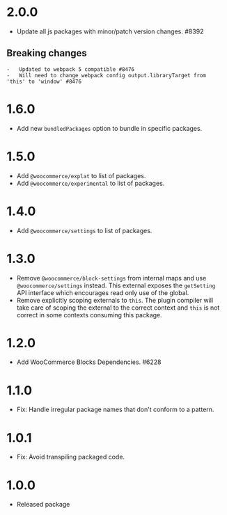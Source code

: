 # 2.0.0

-   Update all js packages with minor/patch version changes. #8392

## Breaking changes

    -   Updated to webpack 5 compatible #8476
    -   Will need to change webpack config output.libraryTarget from 'this' to 'window' #8476

# 1.6.0

-   Add new `bundledPackages` option to bundle in specific packages.

# 1.5.0

-   Add `@woocommerce/explat` to list of packages.
-   Add `@woocommerce/experimental` to list of packages.

# 1.4.0

-   Add `@woocommerce/settings` to list of packages.

# 1.3.0

-   Remove `@woocommerce/block-settings` from internal maps and use `@woocommerce/settings` instead. This external exposes the `getSetting` API interface which encourages read only use of the global.
-   Remove explicitly scoping externals to `this`. The plugin compiler will take care of scoping the external to the correct context and `this` is not correct in some contexts consuming this package.

# 1.2.0

-   Add WooCommerce Blocks Dependencies. #6228

# 1.1.0

-   Fix: Handle irregular package names that don't conform to a pattern.

# 1.0.1

-   Fix: Avoid transpiling packaged code.

# 1.0.0

-   Released package
